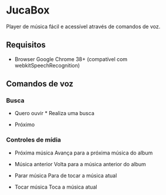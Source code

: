 # JucaBox

Player de música fácil e acessível através de comandos de voz.

## Requisitos

- Browser Google Chrome 38+ (compatível com webkitSpeechRecognition)

## Comandos de voz

### Busca

- Quero ouvir *
	Realiza uma busca

- Próximo 

### Controles de mídia

- Próxima música
	Avança para a próxima música do album

- Música anterior
	Volta para a música anterior do album

- Parar música
	Para de tocar a música atual

- Tocar música
	Toca a música atual